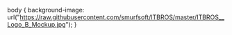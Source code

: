 body {
    background-image: url("https://raw.githubusercontent.com/smurfsoft/ITBROS/master/ITBROS__Logo_B_Mockup.jpg");
}
